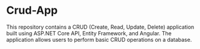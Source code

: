 # Crud-App
This repository contains a CRUD (Create, Read, Update, Delete) application built using ASP.NET Core API, Entity Framework, and Angular. The application allows users to perform basic CRUD operations on a database.

